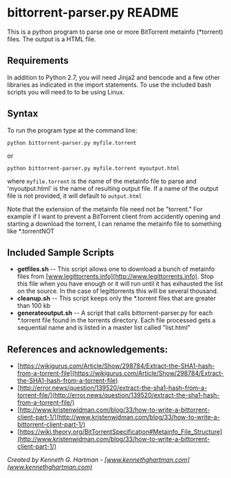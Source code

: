 # bittorrent-parser.py README

This is a python program to parse one or more BitTorrent metainfo (*torrent) files.  The output is a HTML file.

## Requirements 

In addition to Python 2.7, you will need Jinja2 and bencode and a few other libraries as  indicated in the import statements.  To use the included bash scripts you will need to to be using Linux.

## Syntax
To run the program type at the command line:
```
python bittorrent-parser.py myfile.torrent
```
or 
```
python bittorrent-parser.py myfile.torrent myoutput.html
```

where `myfile.torrent` is the name of the metainfo file to parse and 'myoutput.html' is the name of resulting output file.  If a name of the output file is not provided, it will default to `output.html`

Note that the extension of the metainfo file need not be "torrent."  For example if I want to prevent a BitTorrent client from accidently opening and starting a download the torrent, I can rename the metainfo file to something like *.torrentNOT

## Included Sample Scripts
- **getfiles.sh** --  This script allows one to download a bunch of metainfo files from [www.legittorrents.info](http://www.legittorrents.info).  Stop this file when you have enough or it will run until it has exhausted the list on the source.  In the case of legittorrents this will be several thousand.
- **cleanup.sh** --  This script keeps only the *.torrent files that are greater than 100 kb
- **generateoutput.sh** -- A script that calls bittorrent-parser.py for each *.torrent file found in the torrents directory.  Each file processed gets a sequential name and is listed in a master list called "list.html"

## References and acknowledgements: 
* [https://wikigurus.com/Article/Show/298784/Extract-the-SHA1-hash-from-a-torrent-file](https://wikigurus.com/Article/Show/298784/Extract-the-SHA1-hash-from-a-torrent-file)
* [http://error.news/question/139520/extract-the-sha1-hash-from-a-torrent-file/](http://error.news/question/139520/extract-the-sha1-hash-from-a-torrent-file/)
* [http://www.kristenwidman.com/blog/33/how-to-write-a-bittorrent-client-part-1/](http://www.kristenwidman.com/blog/33/how-to-write-a-bittorrent-client-part-1/)
* [https://wiki.theory.org/BitTorrentSpecification#Metainfo_File_Structure](http://www.kristenwidman.com/blog/33/how-to-write-a-bittorrent-client-part-1/)


*Created by Kenneth G. Hartman -  [www.kennethghartman.com](www.kennethghartman.com)* 